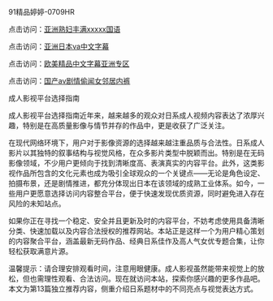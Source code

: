 91精品婷婷-0709HR

点击访问：<a href="https://heiliaoll4qsx.pages.dev">亚洲熟妇丰满xxxxx国语</a>

点击访问：<a href="https://heiliaozj3tjd.pages.dev">亚洲日本va中文字幕</a>

点击访问：<a href="https://heiliaoxqkkct.pages.dev">欧美精品中文字幕亚洲专区</a>

点击访问：<a href="https://heiliaoow5kzm.pages.dev">国产av剧情偷闻女邻居内裤</a>


成人影视平台选择指南

成人影视平台选择指南近年来，越来越多的观众对日系成人视频内容表达了浓厚兴趣，特别是在高质量影像与情节并存的作品中，更是收获了广泛关注。

在现代网络环境下，用户对于影像资源的选择越来越注重品质与合法性。日系成人影片以其独特的叙事结构与视觉风格，在众多影片类型中脱颖而出。特别是在无码影像领域，不少用户更倾向于找到清晰度高、表演真实的内容平台。此外，这类影视作品所包含的文化元素也成为吸引全球观众的一个关键点——无论是角色设定、拍摄布景，还是剧情推进，都充分体现出日本在该领域的成熟工业体系。如今，一些用户更愿意选择访问内容整合平台，便于快速发现优质资源，同时避免进入存在风险的未知站点。

如果你正在寻找一个稳定、安全并且更新及时的内容平台，不妨考虑使用具备清晰分类、快速加载以及内容合法授权的推荐网站。本站正是这样一个为用户精心策划的内容聚合平台，涵盖最新无码作品、经典日系佳作及高人气女优专题合集，让你轻松获取满意片源。

温馨提示：请合理安排观看时间，注意用眼健康。成人影视虽然能带来视觉上的放松，但也需理性观看、合法访问。现在就访问本站，探索你感兴趣的更多作品吧。 本文为第13篇独立推荐内容，侧重介绍日系题材中的不同亮点与视觉表达方式。



<span style="display:none;">[Canonical link]( https://github.com/qp20250709/543532 ）</span>

